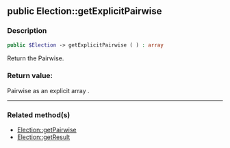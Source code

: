 ## public Election::getExplicitPairwise

### Description    

```php
public $Election -> getExplicitPairwise ( ) : array
```

Return the Pairwise.
    

### Return value:   

Pairwise as an explicit array .


---------------------------------------

### Related method(s)      

* [Election::getPairwise](../Election%20Class/public%20Election--getPairwise.md)    
* [Election::getResult](../Election%20Class/public%20Election--getResult.md)    
